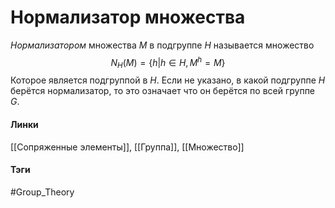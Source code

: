 # Нормализатор множества
*Нормализатором* множества $M$ в подгруппе $H$ называется множество
$$
N_H(M)=\{h|h\in H,M^h=M\}
$$
Которое является подгруппой в $H$. Если не указано, в какой подгруппе $H$ берётся нормализатор, то это означает что он берётся по всей группе $G$.
#### Линки 
[[Сопряженные элементы]], 
[[Группа]],
[[Множество]]
#### Тэги 
 #Group_Theory 